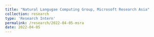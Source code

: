 ```yaml
---
title: "Natural Langugae Computing Group, Microsoft Research Asia"
collection: research
type: 'Research Intern'
permalink: /research/2022-04-05-msra
date: 2022-04-05
---
```

